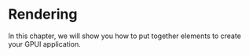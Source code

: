 # Rendering

In this chapter, we will show you how to put together elements to create your GPUI application.
